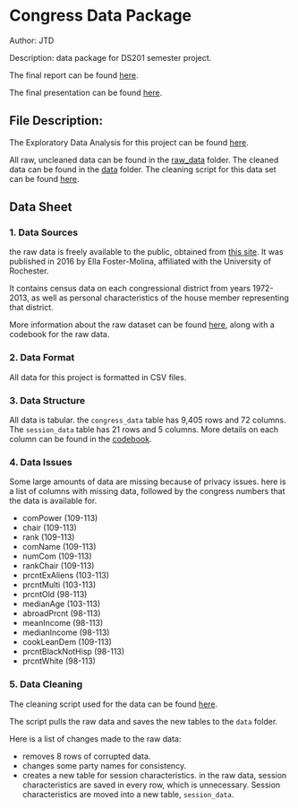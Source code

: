 # Congress Data Package
 Author: JTD
 
 Description: data package for DS201 semester project.
 
 The final report can be found [here](reports/final_report.qmd).
 
 The final presentation can be found [here](reports/presentation.qmd).

## File Description:

The Exploratory Data Analysis for this project can be found [here](reports/congress_EDA.qmd).

All raw, uncleaned data can be found in the [raw_data](./raw_data) folder. The cleaned data can be found in the [data](./data) folder. The cleaning script for this data set can be found [here](./R/clean_congress_data.R).


 
 ## Data Sheet
 
### 1. Data Sources 

the raw data is freely available to the public, obtained from 
[this site](https://dataverse.harvard.edu/dataset.xhtml?persistentId=doi:10.7910/DVN/CI2EPI).
It was published in 2016 by Ella Foster-Molina, affiliated with the University of Rochester.

It contains census data on each congressional district from years 1972-2013, as well as personal characteristics of the house member representing that district.

More information about the raw dataset can be found [here](raw_data/codebook.pdf), along with a codebook for the raw data.

### 2. Data Format

All data for this project is formatted in CSV files.

### 3. Data Structure

All data is tabular. the `congress_data` table has 9,405 rows and 72 columns. The `session_data` table has 21 rows and 5 columns. More details on each column 
can be found in the [codebook](raw_data/codebook.pdf).

### 4. Data Issues

Some large amounts of data are missing because of privacy issues. here is a list of columns with missing data, followed by the congress numbers that the data is available for.

- comPower (109-113)
- chair (109-113)
- rank (109-113)
- comName (109-113)
- numCom (109-113)
- rankChair (109-113)
- prcntExAliens (103-113)
- prcntMulti (103-113)
- prcntOld (98-113)
- medianAge (103-113)
- abroadPrcnt (98-113)
- meanIncome (98-113)
- medianIncome (98-113)
- cookLeanDem (109-113)
- prcntBlackNotHisp (98-113)
- prcntWhite (98-113)


### 5. Data Cleaning

The cleaning script used for the data can be found [here](../R/clean_congress_data.R).

The script pulls the raw data and saves the new tables to the `data` folder.

Here is a list of changes made to the raw data:

- removes 8 rows of corrupted data.
- changes some party names for consistency.
- creates a new table for session characteristics. in the raw data, session
characteristics are saved in every row, which is unnecessary. Session characteristics 
are moved into a new table, `session_data`.
